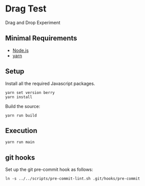 # Drag Test

Drag and Drop Experiment

## Minimal Requirements

* [Node.js](https://nodejs.org/)
* [yarn](https://yarnpkg.com/)

## Setup

Install all the required Javascript packages.

    yarn set version berry
    yarn install

Build the source:

    yarn run build

## Execution

    yarn run main
## git hooks

Set up the git pre-commit hook as follows:

    ln -s ../../scripts/pre-commit-lint.sh .git/hooks/pre-commit
